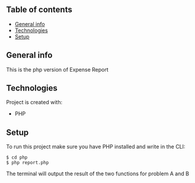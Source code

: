 ## Table of contents
* [General info](#general-info)
* [Technologies](#technologies)
* [Setup](#setup)

## General info
This is the php version of Expense Report
	
## Technologies
Project is created with:
* PHP
	
## Setup
To run this project make sure you have PHP installed and write in the CLI:

```
$ cd php
$ php report.php
```

The terminal will output the result of the two functions for problem A and B